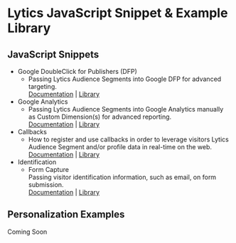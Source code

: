 # Lytics JavaScript Snippet & Example Library

## JavaScript Snippets

* Google DoubleClick for Publishers (DFP)
	* Passing Lytics Audience Segments into Google DFP for advanced targeting.  
	  [Documentation](https://activate.getlytics.com/resources/documentation/integrations_doubleclick) | [Library](https://github.com/lytics/js-snippets/tree/master/integrations/googledfp)
* Google Analytics
	* Passing Lytics Audience Segments into Google Analytics manually as Custom Dimension(s) for advanced reporting.  
	  [Documentation](https://activate.getlytics.com/resources/documentation/integrations_google_analytics) | [Library](https://github.com/lytics/js-snippets/tree/master/integrations/googleanalytics)
* Callbacks
	* How to register and use callbacks in order to leverage visitors Lytics Audience Segment and/or profile data in real-time on the web.  
	  [Documentation](https://activate.getlytics.com/resources/documentation/getting_started_web) | [Library](https://github.com/lytics/js-snippets/tree/master/entitycallback)
* Identification
	* Form Capture  
	  Passing visitor identification information, such as email, on form submission.  
	  [Documentation](abc) | [Library](abc)


## Personalization Examples

Coming Soon